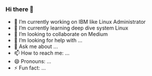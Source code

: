 ### Hi there 👋

- 🔭 I’m currently working on IBM like Linux Administrator
- 🌱 I’m currently learning deep dive system Linux
- 👯 I’m looking to collaborate on Medium
- 🤔 I’m looking for help with ...
- 💬 Ask me about ...
- 📫 How to reach me: ...
- 😄 Pronouns: ...
- ⚡ Fun fact: ...
